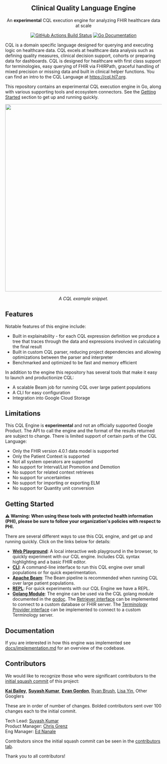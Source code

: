 <p align="center">
  <h2 align=center>Clinical Quality Language Engine</h2>
  <p align="center">An <b>experimental</b> CQL execution engine for analyzing FHIR healthcare data at
scale</p>
  <p align="center">
    <a href="https://github.com/google/cql/actions"><img src="https://github.com/google/cql/workflows/go_test/badge.svg" alt="GitHub Actions Build Status"/></a>
    <a href="https://godoc.org/github.com/google/cql"><img src="https://godoc.org/github.com/google/cql?status.svg" alt="Go Documentation"/></a>
  </p>
</p>

CQL is a domain specific language designed for querying and executing logic on
healthcare data. CQL excels at healthcare data analysis such as defining quality
measures, clinical decision support, cohorts or preparing data for dashboards.
CQL is designed for healthcare with first class support for terminologies, easy
querying of FHIR via FHIRPath, graceful handling of mixed precision or missing
data and built in clinical helper functions. You can find an intro to the CQL
Language at https://cql.hl7.org.

This repository contains an experimental CQL execution engine in Go, along
with various supporting tools and ecosystem connectors. See the 
[Getting Started](#getting-started) section to get up and running quickly.

<div align="center">
  <img width="600" src="https://github.com/google/cql/assets/6299853/f11cbde5-9a44-41ea-847d-1de20e327306"/>
  <p><i>A CQL example snippet.</i></p>
</div>

## Features

Notable features of this engine include:

- Built in explainability - for each CQL expression definition we produce a tree
that traces through the data and expressions involved in calculating the final
result
- Built in custom CQL parser, reducing project dependencies and allowing
optimizations between the parser and interpreter
- Benchmarked and optimized to be fast and memory efficient

In addition to the engine this repository has several tools that make it easy to
launch and productionize CQL:

- A scalable Beam job for running CQL over large patient populations
- A CLI for easy configuration
- Integration into Google Cloud Storage

## Limitations

This CQL Engine is **experimental** and not an officially supported Google
Product. The API to call the engine and the format of the results returned are
subject to change. There is limited support of certain parts of the CQL
Language:

- Only the FHIR version 4.0.1 data model is supported
- Only the Patient Context is supported
- Not all system operators are supported
- No support for Interval/List Promotion and Demotion
- No support for related context retrieves
- No support for uncertainties
- No support for importing or exporting ELM
- No support for Quantity unit conversion

## Getting Started

**⚠️ Warning: When using these tools with protected health information (PHI), please be sure
to follow your organization's policies with respect to PHI.**

There are several different ways to use this CQL engine, and get up and running quickly. 
Click on the links below for details:

* [__Web Playground__](cmd/cqlplay/README.md): A local interactive web playground
  in the browser, to quickly experiment with our CQL engine. Includes CQL syntax
  highlighting and a basic FHIR editor.
* [__CLI__](cmd/cli/README.md): A command-line interface to run this CQL engine
  over small populations or for quick experimentation.
* [__Apache Beam__](): The Beam pipeline is recommended when running CQL over
  large patient populations.
* [__REPL__](): For quick experiments with our CQL Engine we have a REPL.
* [__Golang Module__](): The engine can be used via the CQL golang module documented in the
[godoc](https://pkg.go.dev/github.com/google/cql).
The [Retriever interface](retriever/retriever.go) can be implemented to connect
to a custom database or FHIR server. The
[Terminology Provider interface](terminology/provider.go) can be implemented to
connect to a custom Terminology server.

## Documentation

If you are interested in how this engine was implemented see
[docs/implementation.md](docs/implementation.md) for an overview of the
codebase.

## Contributors

We would like to recognize those who were significant contributors to the
 [initial squash commit](https://github.com/google/cql/commit/bf9849f80b57acea42612a1808d4461bb8412f93) of this project:

**[Kai Bailey](https://github.com/kai-bailey)**, **[Suyash Kumar](https://github.com/suyashkumar)**,  **[Evan Gordon](https://github.com/evan-gordon)**, [Ryan Brush](https://github.com/rbrush),  [Lisa Yin](https://github.com/lisayin), Other Googlers

These are in order of number of changes. Bolded contributors sent
over 100 changes each to the initial commit.

Tech Lead: [Suyash Kumar](https://github.com/suyashkumar) <br />
Product Manager: [Chris Grenz](https://github.com/chrisgrenz) <br />
Eng Manager: [Ed Nanale](https://github.com/enanale)

Contributors since the initial squash commit can be seen in the [contributors tab](https://github.com/google/cql/graphs/contributors).

Thank you to all contributors!
